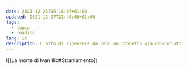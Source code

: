 ```yaml
---
date: 2021-12-25T16:18:07+01:00
updated: 2021-12-27T21:48:08+01:00
tags:
  - topic
  - reading
lang: it
description: L’atto di ripensare da capo un concetto già conosciuto
---
```

![[La morte di Ivan Ilic#Straniamento]]